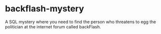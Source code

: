 # backflash-mystery
 A SQL mystery where you need to find the person who threatens to egg the politician at the internet forum called backFlash.
